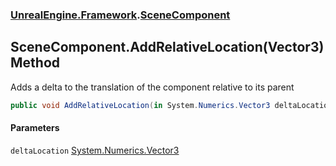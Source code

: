 ### [UnrealEngine.Framework](UnrealEngine_Framework.md 'UnrealEngine.Framework').[SceneComponent](SceneComponent.md 'UnrealEngine.Framework.SceneComponent')
## SceneComponent.AddRelativeLocation(Vector3) Method
Adds a delta to the translation of the component relative to its parent  
```csharp
public void AddRelativeLocation(in System.Numerics.Vector3 deltaLocation);
```
#### Parameters
<a name='UnrealEngine_Framework_SceneComponent_AddRelativeLocation(System_Numerics_Vector3)_deltaLocation'></a>
`deltaLocation` [System.Numerics.Vector3](https://docs.microsoft.com/en-us/dotnet/api/System.Numerics.Vector3 'System.Numerics.Vector3')  
  
